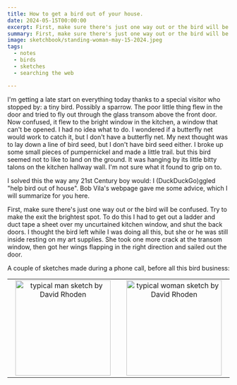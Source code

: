 ```yaml
---
title: How to get a bird out of your house.
date: 2024-05-15T00:00:00
excerpt: First, make sure there's just one way out or the bird will be confused.
summary: First, make sure there's just one way out or the bird will be confused.
image: sketchbook/standing-woman-may-15-2024.jpeg
tags:
  - notes
  - birds
  - sketches
  - searching the web

---
```


I'm getting a late start on everything today thanks to a special visitor who stopped by: a tiny bird. Possibly a sparrow.
The poor little thing flew in the door and tried to fly out through the glass transom above the front door. Now confused, it flew to the bright window in the kitchen, a window that can't be opened. I had no idea what to do. I wondered if a butterfly net would work to catch it, but I don't have a butterfly net. My next thought was to lay down a line of bird seed, but I don't have bird seed either. I broke up some small pieces of pumpernickel and made a little trail. but this bird seemed not to like to land on the ground. It was hanging by its little bitty talons on the kitchen hallway wall. I'm not sure what it found to grip on to.

I solved this the way any 21st Century boy would: I (DuckDuckGo)ggled "help bird out of house". Bob Vila's webpage gave me some advice, which I will summarize for you here.

First, make sure there's just one way out or the bird will be confused. Try to make the exit the brightest spot. To do this I had to get out a ladder and duct tape a sheet over my uncurtained kitchen window, and shut the back doors. I thought the bird left while I was doing all this, but she or he was still inside resting on my art supplies. She took one more crack at the transom window, then got her wings flapping in the right direction and sailed out the door.

A couple of sketches made during a phone call, before all this bird business:

<table>
<tr>
  <td style="width:250px; text-align: center;">
    <img src="/static/img/sketchbook/standing-man-may-15-2024.jpeg" alt= "typical man sketch by David Rhoden" style="width: 216px;">
  </td>
  <td style="width:250px; text-align: center;">
    <img src="/static/img/sketchbook/standing-woman-may-15-2024.jpeg" alt="typical woman sketch by David Rhoden" style="width: 216px;">
  </td>
</tr>
</table>